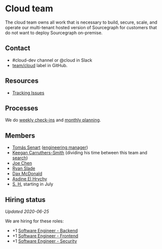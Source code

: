 # Cloud team

The cloud team owns all work that is necessary to build, secure, scale, and operate our multi-tenant hosted version of Sourcegraph for customers that do not want to deploy Sourcegraph on-premise.

## Contact

- #cloud-dev channel or @cloud in Slack
- [team/cloud](https://github.com/sourcegraph/sourcegraph/issues/new?labels=team/cloud) label in GitHub.

## Resources

- [Tracking Issues](https://github.com/sourcegraph/sourcegraph/issues?utf8=%E2%9C%93&q=is%3Aissue+label%3Ateam%2Fcloud+label%3Atracking)

## Processes

We do [weekly check-ins](../tracking_issues.md#using-a-tracking-issue-for-progress-check-ins) and [monthly planning](../tracking_issues.md#planning-a-milestone-with-a-tracking-issue).

## Members

- [Tomás Senart](../../../company/team/index.md#tomás-senart) ([engineering manager](../roles.md#engineering-manager))
- [Keegan Carruthers-Smith](../../../company/team/index.md#keegan-carruthers-smith) (dividing his time between this team and [search](../search/index.md))
- [Joe Chen](../../../company/team/index.md#joe-chen)
- [Ryan Slade](../../../company/team/index.md#ryan-slade)
- [Dax McDonald](../../../company/team/index.md#dax-mcdonald-he-him)
- [Asdine El Hrychy](../../../company/team/index.md#asdine-el-hrychy)
- [S. H.](https://hire.withgoogle.com/t/sourcegraphcom/hiring/candidates/P_AAAAAADAAC5PmuMMFoUSu3/P_AAAAAADAAC5KUwmkNJrovt) starting in July

## Hiring status

_Updated 2020-06-25_

We are hiring for these roles:

- +1 [Software Engineer - Backend](https://github.com/sourcegraph/careers/blob/master/job-descriptions/software-engineer-backend.md)
- +1 [Software Engineer - Frontend](https://github.com/sourcegraph/careers/blob/master/job-descriptions/software-engineer-frontend.md)
- +1 [Software Engineer - Security](https://github.com/sourcegraph/careers/blob/master/job-descriptions/software-engineer-security.md)
